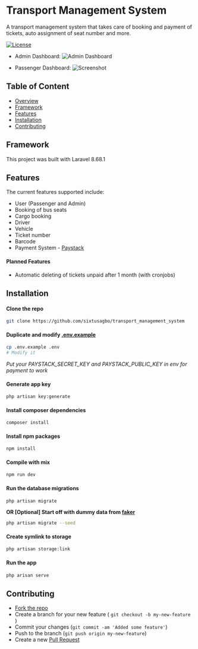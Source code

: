 # Transport Management System

A transport management system that takes care of booking and payment of tickets, auto assignment of seat number and more.

[![License](https://img.shields.io/github/license/sixtusagbo/transport_management_system)](LICENSE)

- Admin Dashboard:
![Admin Dashboard](https://raw.githubusercontent.com/sixtusagbo/transport_management_system/main/screenshot.png)

- Passenger Dashboard:
![Screenshot](https://raw.githubusercontent.com/sixtusagbo/transport_management_system/main/screenshot_passenger.png)

## Table of Content
* [Overview](#transport-management-system)
* [Framework](#framework)
* [Features](#features)
* [Installation](#installation)
* [Contributing](#contributing)

## Framework

This project was built with Laravel 8.68.1

## Features
The current features supported include:
- User (Passenger and Admin)
- Booking of bus seats
- Cargo booking
- Driver
- Vehicle
- Ticket number
- Barcode
- Payment System - [Paystack](https://paystack.com/)
#### **Planned Features**
- Automatic deleting of tickets unpaid after 1 month (with cronjobs)

## Installation

#### Clone the repo
```bash
git clone https://github.com/sixtusagbo/transport_management_system
```

#### Duplicate and modify [.env.example](https://github.com/sixtusagbo/transport_management_system/blob/main/.env.example)
```bash
cp .env.example .env
# Modify it
```
*Put your PAYSTACK_SECRET_KEY and PAYSTACK_PUBLIC_KEY in env for payment to work*

#### Generate app key
```bash
php artisan key:generate
```

#### Install composer dependencies
```bash
composer install
```

#### Install npm packages
```bash
npm install
```

#### Compile with mix
```bash
npm run dev
```

#### Run the database migrations
```bash
php artisan migrate
```
**OR [Optional] Start off with dummy data from [faker](https://github.com/FakerPHP/Faker)**
```bash
php artisan migrate --seed
```

#### Create symlink to storage
```bash
php artisan storage:link
```

#### Run the app
```bash
php arisan serve
```

## Contributing
- [Fork the repo](https://github.com/sixtusagbo/transport_management_system/fork)
- Create a branch for your new feature ( `git checkout -b my-new-feature` )
- Commit your changes (`git commit -am 'Added some feature'`)
- Push to the branch (`git push origin my-new-feature`)
- Create a new [Pull Request](https://github.com/sixtusagbo/transport_management_system/pulls)

